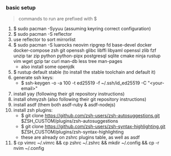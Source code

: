 ### basic setup
> commands to run are prefixed with $

1. $ sudo pacman -Syyuu (assuming keyring correct configuration)
2. $ sudo pacman -S reflector
3. use reflector to sort mirrorlist
4. $ sudo pacman -S luarocks neovim ripgrep fd base-devel docker docker-compose zsh git openssh glibc libffi libyaml openssl zlib fzf unzip tar zip python python-pipx postgresql sqlite cmake ninja rustup vim wget gzip tar curl man-db less tree man-pages
    - also install some openjdk
5. $ rustup default stable (to install the stable toolchain and default it)
6. generate ssh keys:
    - $ ssh-keygen -o -a 100 -t ed25519 -f ~/.ssh/id_ed25519 -C "\<your-email\>"
7. install yay (following their git repository instructions)
8. install ohmyzsh (also following their git repository instructions)
9. install asdf (them both asdf-ruby & asdf-nodejs)
10. install zsh plugins:
    - $ git clone https://github.com/zsh-users/zsh-autosuggestions.git $ZSH_CUSTOM/plugins/zsh-autosuggestions
    - $ git clone https://github.com/zsh-users/zsh-syntax-highlighting.git $ZSH_CUSTOM/plugins/zsh-syntax-highlighting
    - these are already on zshrc plugins table, as well as asdf
11. $ cp vimrc ~/.vimrc && cp zshrc ~/.zshrc && mkdir ~/.config && cp -r nvim ~/.config
